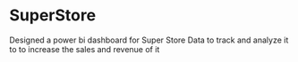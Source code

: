 # SuperStore
Designed a power bi dashboard for Super Store Data to track and analyze it to to increase the sales and revenue of it 
